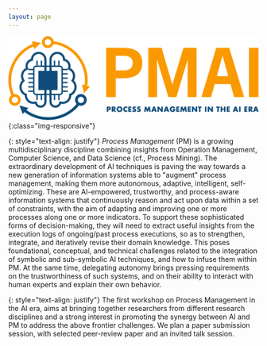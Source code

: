 ```yaml
---
layout: page
---
```


![logo](assets/img/logo.png){:class="img-responsive"}

{: style="text-align: justify"}
_Process Management_ (PM) is a growing multidisciplinary discipline combining insights from Operation Management, Computer Science, and Data Science (cf., Process Mining). The extraordinary development of AI techniques is paving the way towards a new generation of information systems able to "augment" process management, making them more autonomous, adaptive, intelligent, self-optimizing. These are AI-empowered, trustworthy, and process-aware information systems that continuously reason and act upon data within a set of constraints, with the aim of adapting and improving one or more processes along one or more indicators. To support these sophisticated forms of decision-making, they will need to extract useful insights from the execution logs of ongoing/past process executions, so as to strengthen, integrate, and iteratively revise their domain knowledge.
This poses foundational, conceptual, and technical challenges related to the integration of symbolic and sub-symbolic AI techniques, and how to infuse them within PM. At the same time, delegating autonomy brings pressing requirements on the trustworthiness of such systems, and on their ability to interact with human experts and explain their own behavior.

{: style="text-align: justify"}
The first workshop on Process Management in the AI era, aims at bringing together researchers from different research disciplines and a strong interest in promoting the synergy between AI and PM to address the above frontier challenges. We plan a paper submission session, with selected peer-review paper and an invited talk session.